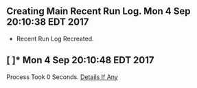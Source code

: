 ## Creating Main Recent Run Log. Mon 4 Sep 20:10:38 EDT 2017
* Recent Run Log Recreated.
## [ ]* Mon 4 Sep 20:10:48 EDT 2017
Process Took 0 Seconds.
[Details If Any](https://github.com/deathbybandaid/piholeparser/blob/master/RecentRunLogs/TopLevelScripts/[0-9]*.md)

